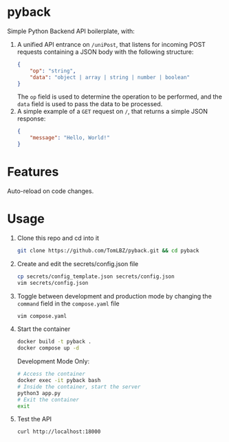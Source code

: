 # pyback
Simple Python Backend API boilerplate, with:
1. A unified API entrance on `/uniPost`, that listens for incoming POST requests containing a JSON body with the following structure:
    ```json
    {
        "op": "string",
        "data": "object | array | string | number | boolean"
    }
    ```
    The `op` field is used to determine the operation to be performed, and the `data` field is used to pass the data to be processed.
2. A simple example of a `GET` request on `/`, that returns a simple JSON response:
    ```json
    {
        "message": "Hello, World!"
    }
    ```
# Features
Auto-reload on code changes.

# Usage
1. Clone this repo and cd into it
    ```bash
    git clone https://github.com/TomLBZ/pyback.git && cd pyback
    ```
2. Create and edit the secrets/config.json file
    ```bash
    cp secrets/config_template.json secrets/config.json
    vim secrets/config.json
    ```
3. Toggle between development and production mode by changing the `command` field in the `compose.yaml` file
    ```bash
    vim compose.yaml
    ```
4. Start the container
    ```bash
    docker build -t pyback .
    docker compose up -d
    ```
    Development Mode Only:
    ```bash
    # Access the container
    docker exec -it pyback bash
    # Inside the container, start the server
    python3 app.py
    # Exit the container
    exit
    ```
5. Test the API
    ```bash
    curl http://localhost:18000
    ```